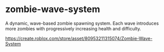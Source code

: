 # zombie-wave-system
A dynamic, wave-based zombie spawning system. Each wave introduces more zombies with progressively increasing health and difficulty.

https://create.roblox.com/store/asset/80953211315074/Zombie-Wave-System
